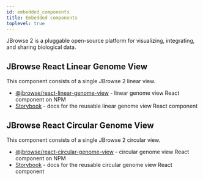 ```yaml
---
id: embedded_components
title: Embedded components
toplevel: true
---
```


JBrowse 2 is a pluggable open-source platform for visualizing, integrating, and sharing biological data.

## JBrowse React Linear Genome View

This component consists of a single JBrowse 2 linear view.

- [@jbrowse/react-linear-genome-view](https://www.npmjs.com/package/@jbrowse/react-linear-genome-view) - linear genome view React component on NPM
- [Storybook](https://jbrowse.org/storybook/lgv/main/) - docs for the reusable linear genome view React component

## JBrowse React Circular Genome View

This component consists of a single JBrowse 2 circular view.

- [@jbrowse/react-circular-genome-view](https://www.npmjs.com/package/@jbrowse/react-circular-genome-view) - circular genome view React component on NPM
- [Storybook](https://jbrowse.org/storybook/cgv/main/) - docs for the reusable circular genome view React component
